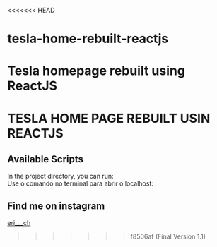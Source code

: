 <<<<<<< HEAD
# tesla-home-rebuilt-reactjs
Tesla homepage rebuilt using ReactJS
=======
# TESLA HOME PAGE REBUILT USIN REACTJS

## Available Scripts

In the project directory, you can run: <br />
Use o comando no terminal para abrir o localhost:

## Find me on instagram
[eri___ch](https://www.instagram.com/eri___ch/)
>>>>>>> f8506af (Final Version 1.1)
